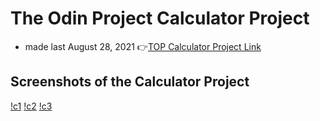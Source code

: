 # The Odin Project Calculator Project

- made last August 28, 2021
👉[TOP Calculator Project Link](https://www.theodinproject.com/paths/foundations/courses/foundations/lessons/calculator) 

## Screenshots of the Calculator Project
[!c1](./images/c1.jpeg)
[!c2](./images/c2.jpeg)
[!c3](./images/c3.jpeg)
